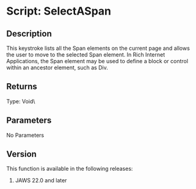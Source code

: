 # Script: SelectASpan

## Description

This keystroke lists all the Span elements on the current page and
allows the user to move to the selected Span element. In Rich Internet
Applications, the Span element may be used to define a block or control
within an ancestor element, such as Div.

## Returns

Type: Void\

## Parameters

No Parameters

## Version

This function is available in the following releases:

1.  JAWS 22.0 and later
